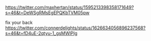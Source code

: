 https://twitter.com/maxhertan/status/1595213398358171649?s=46&t=DeWSgRMsEgEPQKbTVM05pw

fix your back https://twitter.com/connerdelights/status/1626634056896237568?s=46&t=fD4uE-2qtyu-1_gsMWlPIg